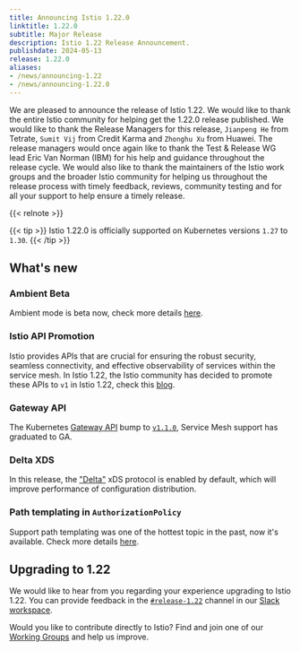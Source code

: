 ```yaml
---
title: Announcing Istio 1.22.0
linktitle: 1.22.0
subtitle: Major Release
description: Istio 1.22 Release Announcement.
publishdate: 2024-05-13
release: 1.22.0
aliases:
- /news/announcing-1.22
- /news/announcing-1.22.0
---
```


We are pleased to announce the release of Istio 1.22. We would like to thank the entire Istio community for helping get the 1.22.0 release published.
We would like to thank the Release Managers for this release, `Jianpeng He` from Tetrate, `Sumit Vij` from Credit Karma and `Zhonghu Xu` from Huawei.
The release managers would once again like to thank the Test & Release WG lead Eric Van Norman (IBM) for his help and guidance throughout the release cycle.
We would also like to thank the maintainers of the Istio work groups and the broader Istio community for helping us throughout the release process with timely feedback,
reviews, community testing and for all your support to help ensure a timely release.

{{< relnote >}}

{{< tip >}}
Istio 1.22.0 is officially supported on Kubernetes versions `1.27` to `1.30`.
{{< /tip >}}

## What's new

### Ambient Beta

Ambient mode is beta now, check more details [here]().

### Istio API Promotion

Istio provides APIs that are crucial for ensuring the robust security, seamless connectivity, and effective observability of services within the service mesh.
In Istio 1.22, the Istio community has decided to promote these APIs to `v1` in Istio 1.22, check this [blog](/blog/2024/v1-apis/).

### Gateway API

The Kubernetes [Gateway API](http://gateway-api.org/) bump to [`v1.1.0`](https://github.com/kubernetes-sigs/gateway-api/releases/tag/v1.1.0), Service Mesh support has graduated to GA.

### Delta XDS

In this release, the ["Delta"](https://www.envoyproxy.io/docs/envoy/latest/api-docs/xds_protocol#incremental-xds) xDS protocol is enabled by default, which will improve performance of configuration distribution.

### Path templating in `AuthorizationPolicy`

Support path templating was one of the hottest topic in the past, now it's available. Check more details [here](https://github.com/istio/istio/issues/16585).

## Upgrading to 1.22

We would like to hear from you regarding your experience upgrading to Istio 1.22. You can provide feedback
in the [`#release-1.22`](https://istio.slack.com/archives/C06PU4H4EMR) channel in our [Slack workspace](https://slack.istio.io/).

Would you like to contribute directly to Istio? Find and join one of
our [Working Groups](https://github.com/istio/community/blob/master/WORKING-GROUPS.md) and help us improve.
